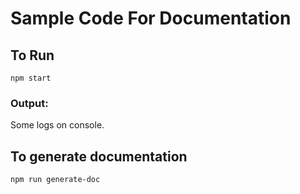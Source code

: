 # Sample Code For Documentation

## To Run
`npm start`

### Output:
Some logs on console.

## To generate documentation
`npm run generate-doc`